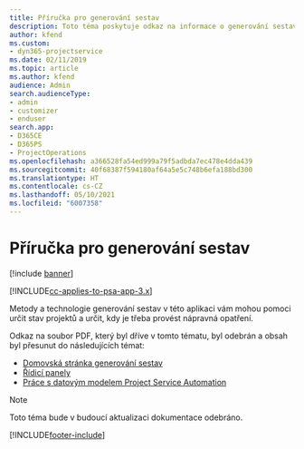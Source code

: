 ```yaml
---
title: Příručka pro generování sestav
description: Toto téma poskytuje odkaz na informace o generování sestav.
author: kfend
ms.custom:
- dyn365-projectservice
ms.date: 02/11/2019
ms.topic: article
ms.author: kfend
audience: Admin
search.audienceType:
- admin
- customizer
- enduser
search.app:
- D365CE
- D365PS
- ProjectOperations
ms.openlocfilehash: a366528fa54ed999a79f5adbda7ec478e4dda439
ms.sourcegitcommit: 40f68387f594180af64a5e5c748b6efa188bd300
ms.translationtype: HT
ms.contentlocale: cs-CZ
ms.lasthandoff: 05/10/2021
ms.locfileid: "6007358"
---
```

# <a name="reporting-guide"></a>Příručka pro generování sestav

[!include [banner](../../includes/psa-now-project-operations.md)]

[!INCLUDE[cc-applies-to-psa-app-3.x](../../includes/cc-applies-to-psa-app-3x.md)]

Metody a technologie generování sestav v této aplikaci vám mohou pomoci určit stav projektů a určit, kdy je třeba provést nápravná opatření. 

Odkaz na soubor PDF, který byl dříve v tomto tématu, byl odebrán a obsah byl přesunut do následujících témat:

- [Domovská stránka generování sestav](../reports-reporting-dynamics-365-project-service.md)
- [Řídicí panely](../reports-dashboards.md)
- [Práce s datovým modelem Project Service Automation](../reports-working-project-service-data-model.md)

> [!NOTE]
> Toto téma bude v budoucí aktualizaci dokumentace odebráno. 


[!INCLUDE[footer-include](../../includes/footer-banner.md)]